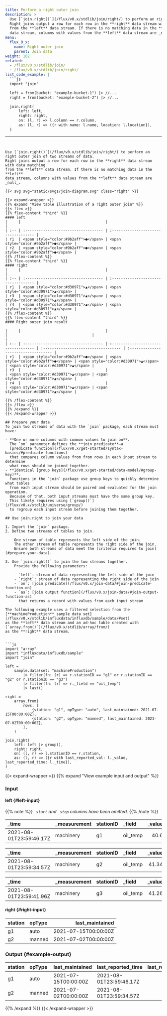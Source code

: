 ```yaml
---
title: Perform a right outer join
description: >
  Use [`join.right()`](/flux/v0.x/stdlib/join/right/) to perform an right outer join of two streams of data.
  Right joins output a row for each row in the **right** data stream with data matching
  from the **left** data stream. If there is no matching data in the **left**
  data stream, columns with values from the **left** data stream are _null_.
menu:
  flux_0_x:
    name: Right outer join
    parent: Join data
weight: 102
related:
  - /flux/v0.x/stdlib/join/
  - /flux/v0.x/stdlib/join/right/
list_code_example: |
  ```js
  import "join"

  left = from(bucket: "example-bucket-1") |> //...
  right = from(bucket: "example-bucket-2") |> //...

  join.right(
      left: left,
      right: right,
      on: (l, r) => l.column == r.column,
      as: (l, r) => ({r with name: l.name, location: l.location}),
  )
  ```
---
```


Use [`join.right()`](/flux/v0.x/stdlib/join/right/) to perform an right outer join of two streams of data.
Right joins output a row for each row in the **right** data stream with data matching
from the **left** data stream. If there is no matching data in the **left**
data stream, columns with values from the **left** data stream are _null_.

{{< svg svg="static/svgs/join-diagram.svg" class="right" >}}

{{< expand-wrapper >}}
{{% expand "View table illustration of a right outer join" %}}
{{< flex >}}
{{% flex-content "third" %}}
#### left
|     |                                      |                                      |
| :-- | :----------------------------------- | :----------------------------------- |
| r1  | <span style="color:#9b2aff">●</span> | <span style="color:#9b2aff">●</span> |
| r2  | <span style="color:#9b2aff">●</span> | <span style="color:#9b2aff">●</span> |
{{% /flex-content %}}
{{% flex-content "third" %}}
#### right
|     |                                      |                                      |
| :-- | :----------------------------------- | :----------------------------------- |
| r1  | <span style="color:#d30971">▲</span> | <span style="color:#d30971">▲</span> |
| r3  | <span style="color:#d30971">▲</span> | <span style="color:#d30971">▲</span> |
| r4  | <span style="color:#d30971">▲</span> | <span style="color:#d30971">▲</span> |
{{% /flex-content %}}
{{% flex-content "third" %}}
#### Right outer join result

|     |                                      |                                      |                                      |                                      |
| :-- | :----------------------------------- | :----------------------------------- | :----------------------------------- | :----------------------------------- |
| r1  | <span style="color:#9b2aff">●</span> | <span style="color:#9b2aff">●</span> | <span style="color:#d30971">▲</span> | <span style="color:#d30971">▲</span> |
| r3  |                                      |                                      | <span style="color:#d30971">▲</span> | <span style="color:#d30971">▲</span> |
| r4  |                                      |                                      | <span style="color:#d30971">▲</span> | <span style="color:#d30971">▲</span> |

{{% /flex-content %}}
{{< /flex >}}
{{% /expand %}}
{{< /expand-wrapper >}}

## Prepare your data
To join two streams of data with the `join` package, each stream must have:

- **One or more columns with common values to join on**.  
  The `on` parameter defines the **join predicate**–a
  [predicate function](/flux/v0.x/get-started/syntax-basics/#predicate-functions)
  that compares column values from from rows in each input stream to determine
  what rows should be joined together.
- **Identical [group keys](/flux/v0.x/get-started/data-model/#group-key)**.  
  Functions in the `join` package use group keys to quickly determine what tables
  from each input stream should be paired and evaluated for the join operation.
  Because of that, both input streams must have the same group key.
  This likely requires using [`group()`](/flux/v0.x/stdlib/universe/group/)
  to regroup each input stream before joining them together.

## Use join.right to join your data

1. Import the `join` package.
2. Define two streams of tables to join.

    One stream of table represents the left side of the join.
    The other stream of table represents the right side of the join.
    Ensure both streams of data meet the [criteria required to join](#prepare-your-data).

3. Use `join.right()` to join the two streams together.
    Provide the following parameters:

    - `left`: stream of data representing the left side of the join
    - `right`: stream of data representing the right side of the join
    - `on`: [join predicate](/flux/v0.x/join-data/#join-predicate-function-on)
    - `as`: [join output function](/flux/v0.x/join-data/#join-output-function-as)
      that returns a record with values from each input stream

The following example uses a filtered selection from the
[**machineProduction** sample data set](/flux/v0.x/stdlib/influxdata/influxdb/sample/data/#set)
as the **left** data stream and an ad-hoc table created with [`array.from()`](/flux/v0.x/stdlib/array/from/)
as the **right** data stream.


```js
import "array"
import "influxdata/influxdb/sample"
import "join"

left =
    sample.data(set: "machineProduction")
        |> filter(fn: (r) => r.stationID == "g1" or r.stationID == "g2" or r.stationID == "g3")
        |> filter(fn: (r) => r._field == "oil_temp")
        |> last()

right =
    array.from(
        rows: [
            {station: "g1", opType: "auto", last_maintained: 2021-07-15T00:00:00Z},
            {station: "g2", opType: "manned", last_maintained: 2021-07-02T00:00:00Z},
        ],
    )

join.right(
    left: left |> group(),
    right: right,
    on: (l, r) => l.stationID == r.station,
    as: (l, r) => ({r with last_reported_val: l._value, last_reported_time: l._time}),
)
```

{{< expand-wrapper >}}
{{% expand "View example input and output" %}}

### Input

#### left {#left-input}

{{% note %}}
_`_start` and `_stop` columns have been omitted._
{{% /note %}}

| _time                   | _measurement | stationID | _field   | _value |
| :---------------------- | :----------- | :-------- | :------- | -----: |
| 2021-08-01T23:59:46.17Z | machinery    | g1        | oil_temp |   40.6 |

| _time                   | _measurement | stationID | _field   | _value |
| :---------------------- | :----------- | :-------- | :------- | -----: |
| 2021-08-01T23:59:34.57Z | machinery    | g2        | oil_temp |  41.34 |

| _time                   | _measurement | stationID | _field   | _value |
| :---------------------- | :----------- | :-------- | :------- | -----: |
| 2021-08-01T23:59:41.96Z | machinery    | g3        | oil_temp |  41.26 |

#### right {#right-input}

| station | opType |      last_maintained |
| :------ | :----- | -------------------: |
| g1      | auto   | 2021-07-15T00:00:00Z |
| g2      | manned | 2021-07-02T00:00:00Z |

### Output {#example-output}

| station | opType | last_maintained      | last_reported_time      | last_reported_val |
| :------ | :----- | :------------------- | :---------------------- | ----------------: |
| g1      | auto   | 2021-07-15T00:00:00Z | 2021-08-01T23:59:46.17Z |              40.6 |
| g2      | manned | 2021-07-02T00:00:00Z | 2021-08-01T23:59:34.57Z |             41.34 |

{{% /expand %}}
{{< /expand-wrapper >}}
